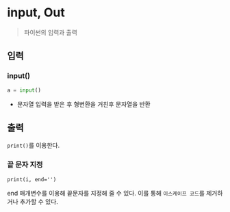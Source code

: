 # input, Out
> 파이썬의 입력과 출력

## 입력

### input()
```python
a = input()
```
- 문자열 입력을 받은 후 형변환을 거친후 문자열을 반환


## 출력

`print()`를 이용한다.


### 끝 문자 지정
```pytohn
print(i, end='')
```

end 매개변수를 이용해 끝문자를 지정해 줄 수 있다. 이를 통해 `이스케이프 코드`를 제거하거나 추가할 수 있다.
